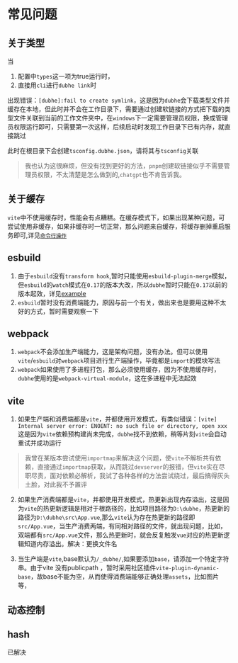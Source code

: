# 常见问题
## 关于类型
当
1. 配置中`types`这一项为true运行时，
2. 直接用`cli`进行`dubhe link`时

出现错误：`[dubhe]:fail to create symlink`，这是因为`dubhe`会下载类型文件并缓存在本地，但此时并不会在工作目录下，需要通过创建软链接的方式把下载的类型文件关联到当前的工作文件夹中，在`windows`下一定需要管理员权限，换成管理员权限运行即可，只需要第一次这样，后续启动时发现工作目录下已有内存，就直接跳过

此时在根目录下会创建`tsconfig.dubhe.json`，请将其与`tsconfig`关联

> 我也认为这很麻烦，但没有找到更好的方法，`pnpm`创建软链接似乎不需要管理员权限，不太清楚是怎么做到的,`chatgpt`也不肯告诉我。

## 关于缓存
 `vite`中不使用缓存时，性能会有点糟糕。在缓存模式下，如果出现某种问题，可尝试使用非缓存，如果非缓存时一切正常，那么问题来自缓存，将缓存删掉重启服务即可,详见[`命令行操作`](../api/cli.md)


## esbuild
1. 由于`esbuild`没有`transform hook`,暂时只能使用`esbuild-plugin-merge`模拟，但`esbuild`的`watch`模式在`0.17`的版本大改，所以`dubhe`暂时只能在`0.17`以前的版本起效，详见[example](https://github.com/fgsreally/dubhe/tree/main/examples/esbuild-pub)
2. `esbuild`暂时没有消费端能力，原因与前一个有关，做出来也是要用这种不太好的方式，暂时需要观察一下

## webpack
1. `webpack`不会添加生产端能力，这是架构问题，没有办法。但可以使用`vite`/`esbuild`对`webpack`项目进行生产端操作，毕竟都是`import`的模块写法
2. `webpack`如果使用了多进程打包，那么必须使用缓存，因为不使用缓存时，`dubhe`使用的是`webpack-virtual-module`，这在多进程中无法起效


## vite

1. 如果生产端和消费端都是`vite`，并都使用开发模式，有类似错误：`[vite] Internal server error: ENOENT: no such file or directory, open xxx`
这是因为`vite`依赖预构建尚未完成，`dubhe`找不到依赖，稍等片刻`vite`会自动重试并成功运行


> 我曾在某版本尝试使用`importmap`来解决这个问题，使`vite`不解析共有依赖，直接通过`importmap`获取，从而跳过`devserver`的报错，但`vite`实在尽职尽责，面对依赖必解析，我试了各种各样的方法尝试绕过，最后搞得灰头土脸，对此我不予置评

2. 如果生产消费端都是`vite`，并都使用开发模式，热更新出现内存溢出，这是因为`vite`的热更新逻辑是相对于根路径的，比如项目路径为`D:\dubhe`，热更新的路径为`D:\dubhe\src\App.vue`,那么`vite`认为存在热更新的路径即`src/App.vue`，当生产消费两端，有同相对路径的文件，就出现问题，比如，双端都有`src/App.vue`文件，那么热更新时，就会反复触发`vue`对应的热更新逻辑知道内存溢出。解决：更换文件名

3. 当生产端是`vite`,base默认为`/_dubhe/`,如果要添加`base`，请添加一个特定字符串。由于vite 没有publicpath ，暂时采用社区插件`vite-plugin-dynamic-base`，故base不能为空，从而使得消费端能够正确处理`assets`，比如图片等，

## 动态控制


## hash
已解决
